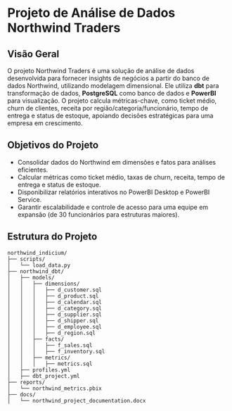 # Projeto de Análise de Dados Northwind Traders

## Visão Geral
O projeto Northwind Traders é uma solução de análise de dados desenvolvida para fornecer insights de negócios a partir do banco de dados Northwind, utilizando modelagem dimensional. Ele utiliza **dbt** para transformação de dados, **PostgreSQL** como banco de dados e **PowerBI** para visualização. O projeto calcula métricas-chave, como ticket médio, churn de clientes, receita por região/categoria/funcionário, tempo de entrega e status de estoque, apoiando decisões estratégicas para uma empresa em crescimento.

## Objetivos do Projeto
- Consolidar dados do Northwind em dimensões e fatos para análises eficientes.
- Calcular métricas como ticket médio, taxas de churn, receita, tempo de entrega e status de estoque.
- Disponibilizar relatórios interativos no PowerBI Desktop e PowerBI Service.
- Garantir escalabilidade e controle de acesso para uma equipe em expansão (de 30 funcionários para estruturas maiores).

## Estrutura do Projeto
```plaintext
northwind_indicium/
├── scripts/
│   └── load_data.py
├── northwind_dbt/
│   ├── models/
│   │   ├── dimensions/
│   │   │   ├── d_customer.sql
│   │   │   ├── d_product.sql
│   │   │   ├── d_calendar.sql
│   │   │   ├── d_category.sql
│   │   │   ├── d_supplier.sql
│   │   │   ├── d_shipper.sql
│   │   │   ├── d_employee.sql
│   │   │   ├── d_region.sql
│   │   ├── facts/
│   │   │   ├── f_sales.sql
│   │   │   ├── f_inventory.sql
│   │   ├── metrics/
│   │   │   ├── metrics.sql
│   ├── profiles.yml
│   ├── dbt_project.yml
├── reports/
│   └── northwind_metrics.pbix
├── docs/
│   └── northwind_project_documentation.docx
